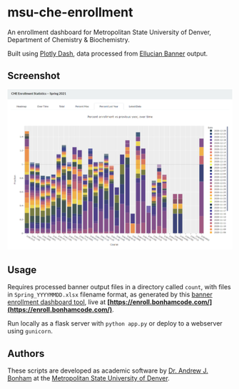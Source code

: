 # msu-che-enrollment

An enrollment dashboard for Metropolitan State University of Denver, Department of Chemistry &amp; Biochemistry.

Built using [Plotly Dash](https://github.com/plotly/dash), data processed from [Ellucian Banner](https://www.ellucian.com/solutions/ellucian-banner) output.

## Screenshot
![Dashboard Screenshot](enrollment-dashboard.png)

## Usage

Requires processed banner output files in a directory called `count`, with files in `Spring_YYYYMMDD.xlsx` filename format, as generated by this [banner enrollment dashboard tool](https://github.com/Paradoxdruid/academia-admin-automation), live at **[https://enroll.bonhamcode.com/](https://enroll.bonhamcode.com/)**.

Run locally as a flask server with `python app.py` or deploy to a webserver using `gunicorn`.

## Authors

These scripts are developed as academic software by [Dr. Andrew J. Bonham](https://github.com/Paradoxdruid) at the [Metropolitan State University of Denver](https://www.msudenver.edu/). 
